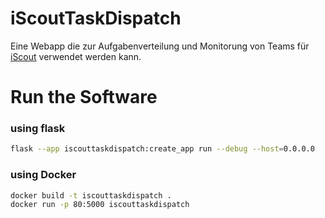 # iScoutTaskDispatch
Eine Webapp die zur Aufgabenverteilung und Monitorung von Teams für [iScout](https://iscoutgame.com) verwendet werden kann.

# Run the Software
### using flask
```bash
flask --app iscouttaskdispatch:create_app run --debug --host=0.0.0.0
```
### using Docker
```bash
docker build -t iscouttaskdispatch .
docker run -p 80:5000 iscouttaskdispatch
```
